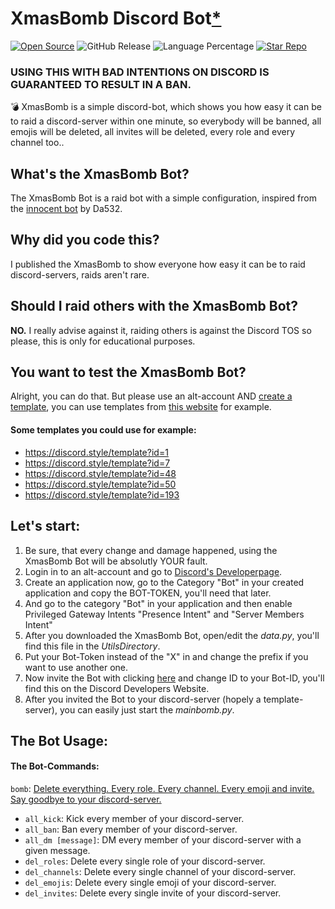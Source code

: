# XmasBomb Discord Bot[*](https://github.com/ItzmeKen/XmasBomb-Discord-Bot#should-i-raid-others-with-the-guildbomb-bot)
[![Open Source](https://badges.frapsoft.com/os/v1/open-source.svg?v=103)](https://opensource.org/)
![GitHub Release](https://img.shields.io/github/v/release/ItzmeKen/XmasBomb-Discord-Bot)
![Language Percentage](https://img.shields.io/github/languages/top/ItzmeKen/XmasBomb-Discord-Bot)
[![Star Repo](https://img.shields.io/github/stars/ARealWant/ItzmeKen-Discord-Bot?color=%236c5ce7)]()  
### USING THIS WITH BAD INTENTIONS ON DISCORD IS GUARANTEED TO RESULT IN A BAN.  

💣 XmasBomb is a simple discord-bot, which shows you how easy it can be to raid a discord-server within one minute, so everybody will be banned, all emojis will be deleted, all invites will be deleted, every role and every channel too..

## What's the XmasBomb Bot?
The XmasBomb Bot is a raid bot with a simple configuration, inspired from the [innocent bot](https://github.com/Da532/Innocent-bot) by Da532.

## Why did you code this?
I published the XmasBomb to show everyone how easy it can be to raid discord-servers, raids aren't rare.

## Should I raid others with the XmasBomb Bot?
**NO.** I really advise against it, raiding others is against the Discord TOS so please, this is only for educational purposes.

## You want to test the XmasBomb Bot?
Alright, you can do that. But please use an alt-account AND [create a template](https://support.discord.com/hc/en-us/articles/360041033511-Server-Templates#:~:text=Creating%20a%20Server%20Template,-Note%3A%20This%20feature&text=After%20you%20fill%20out%20the,to%20share%20your%20Server%20Template!), you can use templates from [this website](https://discord.style/) for example.

#### Some templates you could use for example:
- https://discord.style/template?id=1
- https://discord.style/template?id=7
- https://discord.style/template?id=48
- https://discord.style/template?id=50
- https://discord.style/template?id=193

## Let's start:
1. Be sure, that every change and damage happened, using the XmasBomb Bot will be absolutly YOUR fault.
2. Login in to an alt-account and go to [Discord's Developerpage](https://discord.com/developers/applications).
3. Create an application now, go to the Category "Bot" in your created application and copy the BOT-TOKEN, you'll need that later.
4. And go to the category "Bot" in your application and then enable Privileged Gateway Intents "Presence Intent" and "Server Members Intent"
5. After you downloaded the XmasBomb Bot, open/edit the *data.py*, you'll find this file in the *UtilsDirectory*.
6. Put your Bot-Token instead of the "X" in and change the prefix if you want to use another one.
7. Now invite the Bot with clicking [here](https://discord.com/oauth2/authorize?client_id=ID&scope=bot&permissions=8)
and change ID to your Bot-ID, you'll find this on the Discord Developers Website.
8. After you invited the Bot to your discord-server (hopely a template-server), you can easily just start the *mainbomb.py*.

## The Bot Usage:
#### The Bot-Commands:
`bomb`: [Delete everything. Every role. Every channel. Every emoji and invite. Say goodbye to your discord-server.](https://github.com/ItzmeKen/XmasBomb/wiki/The-XmasBomb-Raidcommand)

- `all_kick`: Kick every member of your discord-server.
- `all_ban`: Ban every member of your discord-server.
- `all_dm [message]`: DM every member of your discord-server with a given message.
- `del_roles`: Delete every single role of your discord-server.
- `del_channels`: Delete every single channel of your discord-server.
- `del_emojis`: Delete every single emoji of your discord-server.
- `del_invites`: Delete every single invite of your discord-server.
